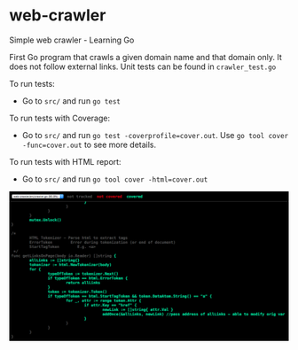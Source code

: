 # web-crawler
Simple web crawler - Learning Go

First Go program that crawls a given domain name and that domain only. It does not follow external links.  Unit tests can be found in `crawler_test.go`

To run tests:
- Go to `src/` and run `go test`

To run tests with Coverage:
- Go to `src/` and run `go test -coverprofile=cover.out`. Use `go tool cover -func=cover.out` to see more details.

To run tests with HTML report:
- Go to `src/` and run `go tool cover -html=cover.out`


![Screen shot of visual testing](/img.png?raw=true "")
